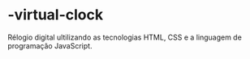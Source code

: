 # -virtual-clock
 Rélogio digital ultilizando as tecnologias HTML, CSS e a linguagem de programação JavaScript.
